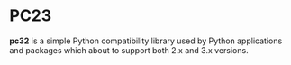 PC23
====


**pc32** is a simple Python compatibility library used by Python applications
and packages which about to support both 2.x and 3.x versions.
